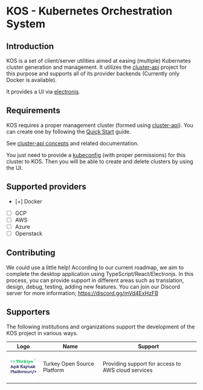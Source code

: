 # KOS - Kubernetes Orchestration System

## Introduction

KOS is a set of client/server utilities aimed at easing (multiple) Kubernetes cluster generation and management. It utilizes the [cluster-api](https://cluster-api.sigs.k8s.io/) project for this purpose and supports all of its provider backends (Currently only Docker is available).

It provides a UI via [electronjs](https://www.electronjs.org/).

## Requirements

KOS requires a proper management cluster (formed using [cluster-api](https://cluster-api.sigs.k8s.io/)). You can create one by following the [Quick Start](https://cluster-api.sigs.k8s.io/user/quick-start) guide.

See [cluster-api concepts](https://cluster-api.sigs.k8s.io/user/concepts.html) and related documentation.

You just need to provide a [kubeconfig](https://kubernetes.io/docs/concepts/configuration/organize-cluster-access-kubeconfig/) (with proper permissions) for this cluster to KOS. Then you will be able to create and delete clusters by using the UI.

## Supported providers

-   [+] Docker
-   [ ] GCP
-   [ ] AWS
-   [ ] Azure
-   [ ] Openstack

## Contributing

We could use a little help! According to our current roadmap, we aim to complete the desktop application using TypeScript/React/Electronjs. In this process, you can provide support in different areas such as translation, design, debug, testing, adding new features. You can join our Discord server for more information; https://discord.gg/mVd4ExHzFB

## Supporters

The following institutions and organizations support the development of the KOS project in various ways.

| Logo                                                 | Name                        | Support                                            |
| ---------------------------------------------------- | --------------------------- | -------------------------------------------------- |
| <img src="./assets/supporters/takp.png" width="100"> | Turkey Open Source Platform | Providing support for access to AWS cloud services |
